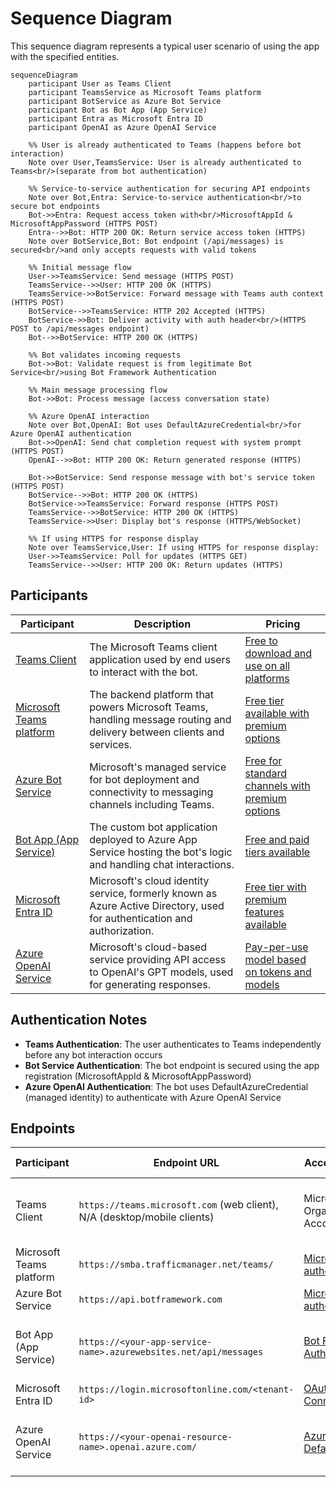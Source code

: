 # Sequence Diagram

This sequence diagram represents a typical user scenario of using the app with the specified entities.

```mermaid
sequenceDiagram
    participant User as Teams Client
    participant TeamsService as Microsoft Teams platform
    participant BotService as Azure Bot Service
    participant Bot as Bot App (App Service)
    participant Entra as Microsoft Entra ID
    participant OpenAI as Azure OpenAI Service

    %% User is already authenticated to Teams (happens before bot interaction)
    Note over User,TeamsService: User is already authenticated to Teams<br/>(separate from bot authentication)

    %% Service-to-service authentication for securing API endpoints
    Note over Bot,Entra: Service-to-service authentication<br/>to secure bot endpoints
    Bot->>Entra: Request access token with<br/>MicrosoftAppId & MicrosoftAppPassword (HTTPS POST)
    Entra-->>Bot: HTTP 200 OK: Return service access token (HTTPS)
    Note over BotService,Bot: Bot endpoint (/api/messages) is secured<br/>and only accepts requests with valid tokens

    %% Initial message flow
    User->>TeamsService: Send message (HTTPS POST)
    TeamsService-->>User: HTTP 200 OK (HTTPS)
    TeamsService->>BotService: Forward message with Teams auth context (HTTPS POST)
    BotService-->>TeamsService: HTTP 202 Accepted (HTTPS)
    BotService->>Bot: Deliver activity with auth header<br/>(HTTPS POST to /api/messages endpoint)
    Bot-->>BotService: HTTP 200 OK (HTTPS)

    %% Bot validates incoming requests
    Bot->>Bot: Validate request is from legitimate Bot Service<br/>using Bot Framework Authentication

    %% Main message processing flow
    Bot->>Bot: Process message (access conversation state)

    %% Azure OpenAI interaction
    Note over Bot,OpenAI: Bot uses DefaultAzureCredential<br/>for Azure OpenAI authentication
    Bot->>OpenAI: Send chat completion request with system prompt (HTTPS POST)
    OpenAI-->>Bot: HTTP 200 OK: Return generated response (HTTPS)

    Bot->>BotService: Send response message with bot's service token (HTTPS POST)
    BotService-->>Bot: HTTP 200 OK (HTTPS)
    BotService->>TeamsService: Forward response (HTTPS POST)
    TeamsService-->>BotService: HTTP 200 OK (HTTPS)
    TeamsService->>User: Display bot's response (HTTPS/WebSocket)

    %% If using HTTPS for response display
    Note over TeamsService,User: If using HTTPS for response display:
    User->>TeamsService: Poll for updates (HTTPS GET)
    TeamsService-->>User: HTTP 200 OK: Return updates (HTTPS)
```

## Participants

| Participant                                                                                    | Description                                                                                                              | Pricing                                                                                                                              |
| ---------------------------------------------------------------------------------------------- | ------------------------------------------------------------------------------------------------------------------------ | ------------------------------------------------------------------------------------------------------------------------------------ |
| [Teams Client](https://learn.microsoft.com/en-us/microsoftteams/get-clients)                   | The Microsoft Teams client application used by end users to interact with the bot.                                       | [Free to download and use on all platforms](https://www.microsoft.com/en-us/microsoft-teams/download-app)                            |
| [Microsoft Teams platform](https://learn.microsoft.com/en-us/microsoftteams/platform/overview) | The backend platform that powers Microsoft Teams, handling message routing and delivery between clients and services.    | [Free tier available with premium options](https://www.microsoft.com/ja-jp/microsoft-teams/compare-microsoft-teams-options)          |
| [Azure Bot Service](https://learn.microsoft.com/en-us/azure/bot-service/bot-service-overview)  | Microsoft's managed service for bot deployment and connectivity to messaging channels including Teams.                   | [Free for standard channels with premium options](https://azure.microsoft.com/en-us/pricing/details/bot-services/)                   |
| [Bot App (App Service)](https://learn.microsoft.com/en-us/azure/app-service/overview)          | The custom bot application deployed to Azure App Service hosting the bot's logic and handling chat interactions.         | [Free and paid tiers available](https://azure.microsoft.com/en-us/pricing/details/app-service/windows/)                              |
| [Microsoft Entra ID](https://learn.microsoft.com/en-us/entra/identity/fundamentals/whatis-id)  | Microsoft's cloud identity service, formerly known as Azure Active Directory, used for authentication and authorization. | [Free tier with premium features available](https://www.microsoft.com/en-us/security/business/microsoft-entra-pricing)               |
| [Azure OpenAI Service](https://learn.microsoft.com/en-us/azure/ai-services/openai/overview)    | Microsoft's cloud-based service providing API access to OpenAI's GPT models, used for generating responses.              | [Pay-per-use model based on tokens and models](https://azure.microsoft.com/en-us/pricing/details/cognitive-services/openai-service/) |

## Authentication Notes

- **Teams Authentication**: The user authenticates to Teams independently before any bot interaction occurs
- **Bot Service Authentication**: The bot endpoint is secured using the app registration (MicrosoftAppId & MicrosoftAppPassword)
- **Azure OpenAI Authentication**: The bot uses DefaultAzureCredential (managed identity) to authenticate with Azure OpenAI Service

## Endpoints

| Participant              | Endpoint URL                                                             | Access Control (Auth)                                                                                                                | Access Control (Network)                                                                                                                               |
| ------------------------ | ------------------------------------------------------------------------ | ------------------------------------------------------------------------------------------------------------------------------------ | ------------------------------------------------------------------------------------------------------------------------------------------------------ |
| Teams Client             | `https://teams.microsoft.com` (web client), N/A (desktop/mobile clients) | Microsoft Account / Organizational Account                                                                                           | Public endpoint (web client), N/A (desktop/mobile clients)                                                                                             |
| Microsoft Teams platform | `https://smba.trafficmanager.net/teams/`                                 | [Microsoft service authentication](https://learn.microsoft.com/en-us/microsoftteams/platform/concepts/authentication/authentication) | [Public endpoint](https://learn.microsoft.com/en-us/microsoft-365/enterprise/managing-office-365-endpoints?view=o365-worldwide#microsoft-365-network-endpoints-faq) |
| Azure Bot Service        | `https://api.botframework.com`                                           | [Microsoft service authentication](https://learn.microsoft.com/en-us/azure/bot-service/bot-builder-authentication)                   | Public endpoint                                                                                                                                        |
| Bot App (App Service)    | `https://<your-app-service-name>.azurewebsites.net/api/messages`         | [Bot Framework Authentication](https://learn.microsoft.com/en-us/azure/bot-service/bot-builder-authentication)                       | [Can be restricted with App Service networking features](https://learn.microsoft.com/en-us/azure/app-service/networking-features)                      |
| Microsoft Entra ID       | `https://login.microsoftonline.com/<tenant-id>`                          | [OAuth 2.0 / OpenID Connect](https://learn.microsoft.com/en-us/entra/identity-platform/v2-protocols-oidc)                            | Public endpoint                                                                                                                                        |
| Azure OpenAI Service     | `https://<your-openai-resource-name>.openai.azure.com/`                  | [Azure AD / DefaultAzureCredential](https://learn.microsoft.com/en-us/azure/ai-services/openai/reference#authentication)             | [Can be restricted with Private Endpoints / VNet integration](https://learn.microsoft.com/en-us/azure/ai-services/cognitive-services-virtual-networks) |
